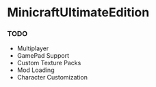 # MinicraftUltimateEdition
### TODO
* Multiplayer
* GamePad Support
* Custom Texture Packs
* Mod Loading
* Character Customization
